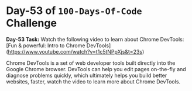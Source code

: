# Day-53 of `100-Days-Of-Code` Challenge

**Day-53 Task:**
Watch the following video to learn about Chrome DevTools:
[Fun & powerful: Intro to Chrome DevTools]
(https://www.youtube.com/watch?v=t1c5tNPpXjs&t=23s)

Chrome DevTools is a set of web developer tools
built directly into the Google Chrome browser.
DevTools can help you edit pages on-the-fly and diagnose problems quickly,
which ultimately helps you build better websites, faster,
watch the video to learn more about Chrome DevTools.